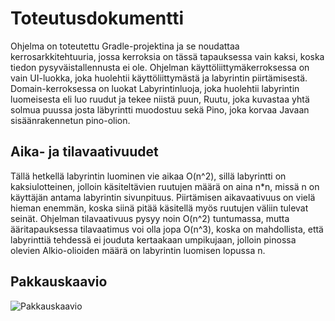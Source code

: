 # Toteutusdokumentti
Ohjelma on toteutettu Gradle-projektina ja se noudattaa kerrosarkkitehtuuria, jossa kerroksia on tässä tapauksessa vain kaksi, koska tiedon pysyväistallennusta ei ole. Ohjelman käyttöliittymäkerroksessa on vain UI-luokka, joka huolehtii käyttöliittymästä ja labyrintin piirtämisestä. Domain-kerroksessa on luokat Labyrintinluoja, joka huolehtii labyrintin luomeisesta eli luo ruudut ja tekee niistä puun, Ruutu, joka kuvastaa yhtä solmua puussa josta läbyrintti muodostuu sekä Pino, joka korvaa Javaan sisäänrakennetun pino-olion.

## Aika- ja tilavaativuudet
Tällä hetkellä labyrintin luominen vie aikaa O(n^2), sillä labyrintti on kaksiulotteinen, jolloin käsiteltävien ruutujen määrä on aina n*n, missä n on käyttäjän antama labyrintin sivunpituus. Piirtämisen aikavaativuus on vielä hieman enemmän, koska siinä pitää käsitellä myös ruutujen väliin tulevat seinät. Ohjelman tilavaativuus pysyy noin O(n^2) tuntumassa, mutta ääritapauksessa tilavaatimus voi olla jopa O(n^3), koska on mahdollista, että labyrinttiä tehdessä ei jouduta kertaakaan umpikujaan, jolloin pinossa olevien Alkio-olioiden määrä on labyrintin luomisen lopussa n. 

## Pakkauskaavio
![Pakkauskaavio](https://github.com/PyryV/Labyrintti/blob/master/dokumentaatio/images/Pakkauskaavio.png)
